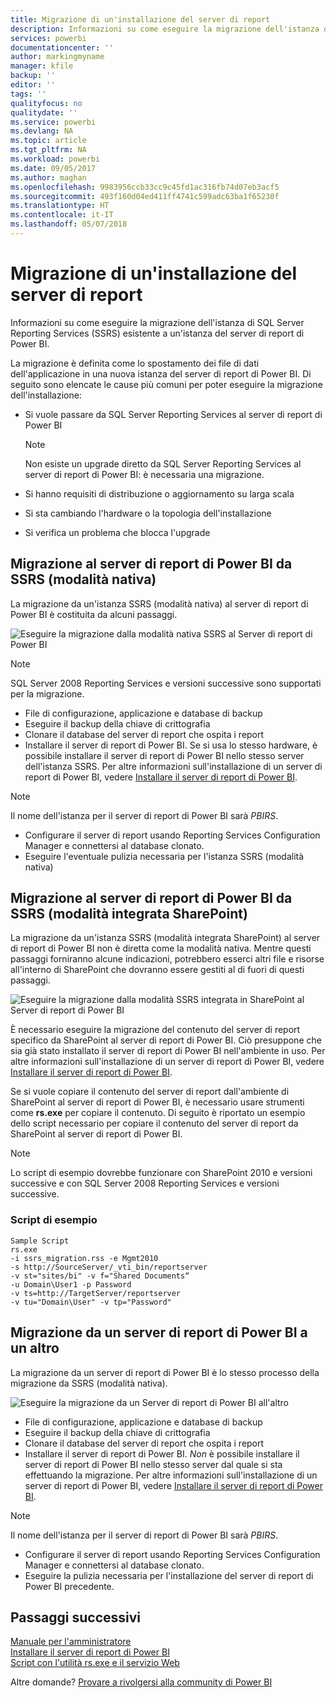 ```yaml
---
title: Migrazione di un'installazione del server di report
description: Informazioni su come eseguire la migrazione dell'istanza di SQL Server Reporting Services esistente a un'istanza del server di report di Power BI.
services: powerbi
documentationcenter: ''
author: markingmyname
manager: kfile
backup: ''
editor: ''
tags: ''
qualityfocus: no
qualitydate: ''
ms.service: powerbi
ms.devlang: NA
ms.topic: article
ms.tgt_pltfrm: NA
ms.workload: powerbi
ms.date: 09/05/2017
ms.author: maghan
ms.openlocfilehash: 9983956ccb33cc9c45fd1ac316fb74d07eb3acf5
ms.sourcegitcommit: 493f160d04ed411ff4741c599adc63ba1f65230f
ms.translationtype: HT
ms.contentlocale: it-IT
ms.lasthandoff: 05/07/2018
---
```

# <a name="migrate-a-report-server-installation"></a>Migrazione di un'installazione del server di report
Informazioni su come eseguire la migrazione dell'istanza di SQL Server Reporting Services (SSRS) esistente a un'istanza del server di report di Power BI.

La migrazione è definita come lo spostamento dei file di dati dell'applicazione in una nuova istanza del server di report di Power BI. Di seguito sono elencate le cause più comuni per poter eseguire la migrazione dell'installazione:

* Si vuole passare da SQL Server Reporting Services al server di report di Power BI
  
  > [!NOTE]
  > Non esiste un upgrade diretto da SQL Server Reporting Services al server di report di Power BI: è necessaria una migrazione.
  > 
  > 
* Si hanno requisiti di distribuzione o aggiornamento su larga scala
* Si sta cambiando l'hardware o la topologia dell'installazione
* Si verifica un problema che blocca l'upgrade

## <a name="migrating-to-power-bi-report-server-from-ssrs-native-mode"></a>Migrazione al server di report di Power BI da SSRS (modalità nativa)
La migrazione da un'istanza SSRS (modalità nativa) al server di report di Power BI è costituita da alcuni passaggi.

![](media/migrate-report-server/migrate-from-ssrs-native.png "Eseguire la migrazione dalla modalità nativa SSRS al Server di report di Power BI")

> [!NOTE]
> SQL Server 2008 Reporting Services e versioni successive sono supportati per la migrazione.
> 
> 

* File di configurazione, applicazione e database di backup
* Eseguire il backup della chiave di crittografia
* Clonare il database del server di report che ospita i report
* Installare il server di report di Power BI. Se si usa lo stesso hardware, è possibile installare il server di report di Power BI nello stesso server dell'istanza SSRS. Per altre informazioni sull'installazione di un server di report di Power BI, vedere [Installare il server di report di Power BI](install-report-server.md).

> [!NOTE]
> Il nome dell'istanza per il server di report di Power BI sarà *PBIRS*.
> 
> 

* Configurare il server di report usando Reporting Services Configuration Manager e connettersi al database clonato.
* Eseguire l'eventuale pulizia necessaria per l'istanza SSRS (modalità nativa)

## <a name="migration-to-power-bi-report-server-from-ssrs-sharepoint-integrated-mode"></a>Migrazione al server di report di Power BI da SSRS (modalità integrata SharePoint)
La migrazione da un'istanza SSRS (modalità integrata SharePoint) al server di report di Power BI non è diretta come la modalità nativa. Mentre questi passaggi forniranno alcune indicazioni, potrebbero esserci altri file e risorse all'interno di SharePoint che dovranno essere gestiti al di fuori di questi passaggi.

![](media/migrate-report-server/migrate-from-ssrs-sharepoint.png "Eseguire la migrazione dalla modalità SSRS integrata in SharePoint al Server di report di Power BI")

È necessario eseguire la migrazione del contenuto del server di report specifico da SharePoint al server di report di Power BI. Ciò presuppone che sia già stato installato il server di report di Power BI nell'ambiente in uso. Per altre informazioni sull'installazione di un server di report di Power BI, vedere [Installare il server di report di Power BI](install-report-server.md).

Se si vuole copiare il contenuto del server di report dall'ambiente di SharePoint al server di report di Power BI, è necessario usare strumenti come **rs.exe** per copiare il contenuto. Di seguito è riportato un esempio dello script necessario per copiare il contenuto del server di report da SharePoint al server di report di Power BI.

> [!NOTE]
> Lo script di esempio dovrebbe funzionare con SharePoint 2010 e versioni successive e con SQL Server 2008 Reporting Services e versioni successive.
> 
> 

### <a name="sample-script"></a>Script di esempio
```
Sample Script
rs.exe
-i ssrs_migration.rss -e Mgmt2010
-s http://SourceServer/_vti_bin/reportserver
-v st="sites/bi" -v f="Shared Documents“
-u Domain\User1 -p Password
-v ts=http://TargetServer/reportserver
-v tu="Domain\User" -v tp="Password"
```

## <a name="migrateing-from-one-power-bi-report-server-to-another"></a>Migrazione da un server di report di Power BI a un altro
La migrazione da un server di report di Power BI è lo stesso processo della migrazione da SSRS (modalità nativa).

![](media/migrate-report-server/migrate-from-pbirs.png "Eseguire la migrazione da un Server di report di Power BI all'altro")

* File di configurazione, applicazione e database di backup
* Eseguire il backup della chiave di crittografia
* Clonare il database del server di report che ospita i report
* Installare il server di report di Power BI. *Non* è possibile installare il server di report di Power BI nello stesso server dal quale si sta effettuando la migrazione. Per altre informazioni sull'installazione di un server di report di Power BI, vedere [Installare il server di report di Power BI](install-report-server.md).

> [!NOTE]
> Il nome dell'istanza per il server di report di Power BI sarà *PBIRS*.
> 
> 

* Configurare il server di report usando Reporting Services Configuration Manager e connettersi al database clonato.
* Eseguire la pulizia necessaria per l'installazione del server di report di Power BI precedente.

## <a name="next-steps"></a>Passaggi successivi
[Manuale per l'amministratore](admin-handbook-overview.md)  
[Installare il server di report di Power BI](install-report-server.md)  
[Script con l'utilità rs.exe e il servizio Web](https://docs.microsoft.com/sql/reporting-services/tools/script-with-the-rs-exe-utility-and-the-web-service)

Altre domande? [Provare a rivolgersi alla community di Power BI](https://community.powerbi.com/)

